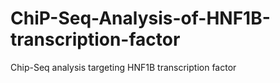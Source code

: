 # ChiP-Seq-Analysis-of-HNF1B-transcription-factor
Chip-Seq analysis targeting HNF1B transcription factor 
